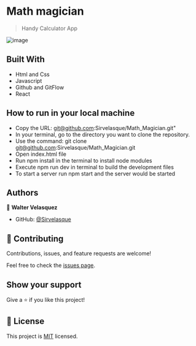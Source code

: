 # Math magician

> Handy Calculator App

![image](https://user-images.githubusercontent.com/82236725/162061689-59a0aa7e-4be1-42dd-a9f1-70784bfd4195.png)

## Built With

- Html and Css
- Javascript
- Github and GitFlow
- React


## How to run in your local machine

- Copy the URL: git@github.com:Sirvelasque/Math_Magician.git"
- In your terminal, go to the directory you want to clone the repository.
- Use the command: git clone git@github.com:Sirvelasque/Math_Magician.git
- Open index.html file
- Run npm install in the terminal to install node modules
- Execute npm run dev in terminal to build the development files
- To start a server run npm start and the server would be started


## Authors

👤 **Walter Velasquez**

- GitHub: [@Sirvelasque](https://github.com/Sirvelasque)



## 🤝 Contributing

Contributions, issues, and feature requests are welcome!

Feel free to check the [issues page](../../issues/).

## Show your support

Give a ⭐️ if you like this project!



## 📝 License

This project is [MIT](./MIT.md) licensed.

